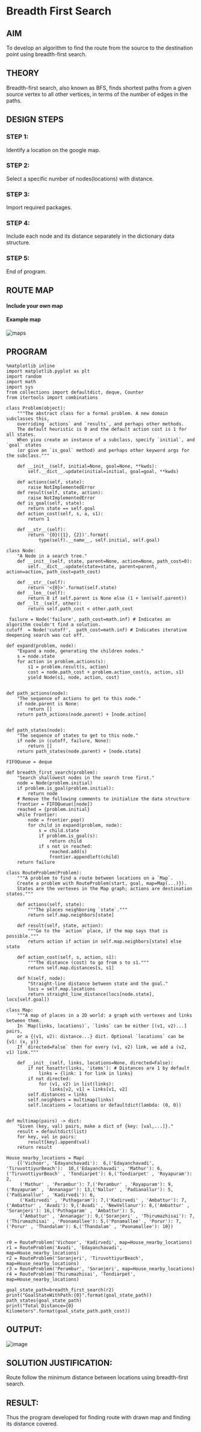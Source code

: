 # Breadth First Search
## AIM
To develop an algorithm to find the route from the source to the destination point using breadth-first search.

## THEORY
Breadth-first search, also known as BFS, finds shortest paths from a given source vertex to all other vertices, in terms of the number of edges in the paths.

## DESIGN STEPS
### STEP 1:
Identify a location on the google map.

### STEP 2:
Select a specific number of nodes(locations) with distance.

### STEP 3:
Import required packages.

### STEP 4:
Include each node and its distance separately in the dictionary data structure.

### STEP 5:
End of program.

## ROUTE MAP
#### Include your own map
#### Example map
![maps](https://user-images.githubusercontent.com/75235167/166103872-7f35039f-39b2-46d3-ac92-1d41bb7b64af.jpeg)

## PROGRAM
```python3
%matplotlib inline
import matplotlib.pyplot as plt
import random
import math
import sys
from collections import defaultdict, deque, Counter
from itertools import combinations

class Problem(object):
    """The abstract class for a formal problem. A new domain subclasses this,
    overriding `actions` and `results`, and perhaps other methods.
    The default heuristic is 0 and the default action cost is 1 for all states.
    When yiou create an instance of a subclass, specify `initial`, and `goal` states 
    (or give an `is_goal` method) and perhaps other keyword args for the subclass."""

    def __init__(self, initial=None, goal=None, **kwds): 
        self.__dict__.update(initial=initial, goal=goal, **kwds) 
        
    def actions(self, state):        
        raise NotImplementedError
    def result(self, state, action): 
        raise NotImplementedError
    def is_goal(self, state):        
        return state == self.goal
    def action_cost(self, s, a, s1): 
        return 1
    
    def __str__(self):
        return '{0}({1}, {2})'.format(
            type(self).__name__, self.initial, self.goal)
            
class Node:
    "A Node in a search tree."
    def __init__(self, state, parent=None, action=None, path_cost=0):
        self.__dict__.update(state=state, parent=parent, action=action, path_cost=path_cost)

    def __str__(self): 
        return '<{0}>'.format(self.state)
    def __len__(self): 
        return 0 if self.parent is None else (1 + len(self.parent))
    def __lt__(self, other): 
        return self.path_cost < other.path_cost
        
 failure = Node('failure', path_cost=math.inf) # Indicates an algorithm couldn't find a solution.
cutoff  = Node('cutoff',  path_cost=math.inf) # Indicates iterative deepening search was cut off.

def expand(problem, node):
    "Expand a node, generating the children nodes."
    s = node.state
    for action in problem.actions(s):
        s1 = problem.result(s, action)
        cost = node.path_cost + problem.action_cost(s, action, s1)
        yield Node(s1, node, action, cost)
        

def path_actions(node):
    "The sequence of actions to get to this node."
    if node.parent is None:
        return []  
    return path_actions(node.parent) + [node.action]


def path_states(node):
    "The sequence of states to get to this node."
    if node in (cutoff, failure, None): 
        return []
    return path_states(node.parent) + [node.state]
    
FIFOQueue = deque

def breadth_first_search(problem):
    "Search shallowest nodes in the search tree first."
    node = Node(problem.initial)
    if problem.is_goal(problem.initial):
        return node
    # Remove the following comments to initialize the data structure
    frontier = FIFOQueue([node])
    reached = {problem.initial}
    while frontier:
        node = frontier.pop()
        for child in expand(problem, node):
            s = child.state
            if problem.is_goal(s):
                return child
            if s not in reached:
                reached.add(s)
                frontier.appendleft(child)
    return failure
   
class RouteProblem(Problem):
    """A problem to find a route between locations on a `Map`.
    Create a problem with RouteProblem(start, goal, map=Map(...)}).
    States are the vertexes in the Map graph; actions are destination states."""
    
    def actions(self, state): 
        """The places neighboring `state`."""
        return self.map.neighbors[state]
    
    def result(self, state, action):
        """Go to the `action` place, if the map says that is possible."""
        return action if action in self.map.neighbors[state] else state
    
    def action_cost(self, s, action, s1):
        """The distance (cost) to go from s to s1."""
        return self.map.distances[s, s1]
    
    def h(self, node):
        "Straight-line distance between state and the goal."
        locs = self.map.locations
        return straight_line_distance(locs[node.state], locs[self.goal])
        
class Map:
    """A map of places in a 2D world: a graph with vertexes and links between them. 
    In `Map(links, locations)`, `links` can be either [(v1, v2)...] pairs, 
    or a {(v1, v2): distance...} dict. Optional `locations` can be {v1: (x, y)} 
    If `directed=False` then for every (v1, v2) link, we add a (v2, v1) link."""

    def __init__(self, links, locations=None, directed=False):
        if not hasattr(links, 'items'): # Distances are 1 by default
            links = {link: 1 for link in links}
        if not directed:
            for (v1, v2) in list(links):
                links[v2, v1] = links[v1, v2]
        self.distances = links
        self.neighbors = multimap(links)
        self.locations = locations or defaultdict(lambda: (0, 0))

        
def multimap(pairs) -> dict:
    "Given (key, val) pairs, make a dict of {key: [val,...]}."
    result = defaultdict(list)
    for key, val in pairs:
        result[key].append(val)
    return result
    
House_nearby_locations = Map(
    {('Vichoor', 'Edayanchavadi'):  6,('Edayanchavadi', 'TiruvottiyurBeach'):  10,('Edayanchavadi' , 'Mathur'): 6,('TiruvottiyurBeach' , 'Tondiarpet'): 6,('Tondiarpet' , 'Royapuram'): 2,
     ('Mathur' , 'Perambur'): 7,('Perambur' , 'Royapuram'): 9,('Royapuram' , 'Annanagar'): 13,('Nallur' , 'Padianallur'): 5,('Padianallur' , 'Kadirvedi'): 6,
     ('Kadirvedi' , 'Puthagaram'): 7,('Kadirvedi' , 'Ambattur'): 7,('Ambattur' , 'Avadi'): 9,('Avadi' , 'NewVellanur'): 8,('Ambattur' , 'Soranjeri'): 16,('Puthagaram' , 'Ambattur'): 5,
     ('Ambattur' , 'Annanagar'): 9,('Soranjeri' , 'Thirumazhisai'): 7,('Thirumazhisai' , 'Poonamallee'): 5,('Ponamallee' , 'Porur'): 7,('Porur' , 'Thandalam'): 6,('Thandalam' , 'Poonamallee'): 10})


r0 = RouteProblem('Vichoor', 'Kadirvedi', map=House_nearby_locations)
r1 = RouteProblem('Avadi', 'Edayanchavadi', map=House_nearby_locations)
r2 = RouteProblem('Soranjeri', 'TiruvottiyurBeach', map=House_nearby_locations)
r3 = RouteProblem('Perambur', 'Soranjeri', map=House_nearby_locations)
r4 = RouteProblem('Thirumazhisai', 'Tondiarpet', map=House_nearby_locations)

goal_state_path=breadth_first_search(r2)
print("GoalStateWithPath:{0}".format(goal_state_path))
path_states(goal_state_path) 
print("Total Distance={0} Kilometers".format(goal_state_path.path_cost))
```
## OUTPUT:
![image](https://user-images.githubusercontent.com/75235167/166146118-1ac528a7-4e94-46a1-b068-a15aaba75add.png)

## SOLUTION JUSTIFICATION:
Route follow the minimum distance between locations using breadth-first search.

## RESULT:
Thus the program developed for finding route with drawn map and finding its distance covered.
